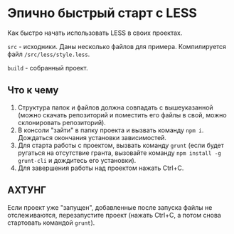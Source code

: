 # Эпично быстрый старт с LESS

Как быстро начать использовать LESS в своих проектах.

`src` - исходники. Даны несколько файлов для примера. Компилируется файл `/src/less/style.less`.

`build` - собранный проект.



## Что к чему

1. Структура папок и файлов должна совпадать с вышеуказанной (можно скачать репозиторий и поместить его файлы в свой, можно склонировать репозиторий).
2. В консоли "зайти" в папку проекта и вызвать команду `npm i`. Дождаться окончания установки зависимостей.
3. Для старта работы с проектом, вызвать команду `grunt` (если будет ругаться на отсутствие гранта, вызовайте команду `npm install -g grunt-cli` и дождитесь его установки).
4. Для завершения работы над проектом нажать Ctrl+C.


## АХТУНГ

Если проект уже "запущен", добавленные после запуска файлы не отслеживаются, перезапустите проект (нажать Ctrl+C, а потом снова стартовать командой `grunt`).
